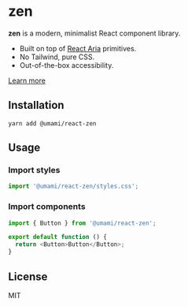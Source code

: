 # zen

**zen** is a modern, minimalist React component library.

- Built on top of [React Aria](https://react-spectrum.adobe.com/react-aria/) primitives.
- No Tailwind, pure CSS.
- Out-of-the-box accessibility.

[Learn more](https://zen.umami.is/)

## Installation

```shell
yarn add @umami/react-zen
```

## Usage

### Import styles

```javascript
import '@umami/react-zen/styles.css';
```

### Import components

```javascript
import { Button } from '@umami/react-zen';

export default function () {
  return <Button>Button</Button>;
}
```

## License

MIT
